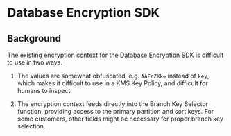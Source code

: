 [//]: # "Copyright Amazon.com Inc. or its affiliates. All Rights Reserved."
[//]: # "SPDX-License-Identifier: CC-BY-SA-4.0"

# Database Encryption SDK

## Background

The existing encryption context for the Database Encryption SDK is difficult to use in two ways.

1. The values are somewhat obfuscated, e.g. `AAFrZXk=` instead of `key`,
which makes it difficult to use in a KMS Key Policy, and difficult for humans to inspect.

1. The encryption context feeds directly into the Branch Key Selector function,
providing access to the primary partition and sort keys.
For some customers, other fields might be necessary for proper branch key selection.

